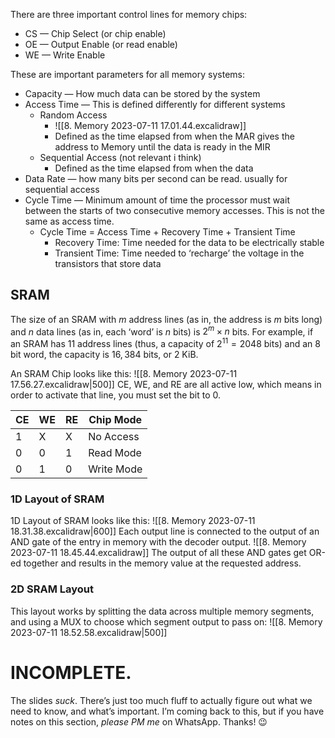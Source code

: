 There are three important control lines for memory chips:
- CS — Chip Select (or chip enable)
- OE — Output Enable (or read enable)
- WE — Write Enable

These are important parameters for all memory systems:
- Capacity — How much data can be stored by the system
- Access Time — This is defined differently for different systems
	- Random Access
		- ![[8. Memory 2023-07-11 17.01.44.excalidraw]]
		- Defined as the time elapsed from when the MAR gives the address to Memory until the data is ready in the MIR
	- Sequential Access (not relevant i think)
		- Defined as the time elapsed from when the data 
- Data Rate — how many bits per second can be read. usually for sequential access
- Cycle Time — Minimum amount of time the processor must wait between the starts of two consecutive memory accesses. This is not the same as access time.
	- Cycle Time = Access Time + Recovery Time + Transient Time
		- Recovery Time: Time needed for the data to be electrically stable
		- Transient Time: Time needed to ‘recharge’ the voltage in the transistors that store data

## SRAM
The size of an SRAM with $m$ address lines (as in, the address is $m$ bits long) and $n$ data lines (as in, each ‘word’ is $n$ bits) is $2^m\times n$ bits. For example, if an SRAM has 11 address lines (thus, a capacity of $2^{11}=2048$ bits) and an $8$ bit word, the capacity is $16,384$ bits, or 2 KiB.

An SRAM Chip looks like this:
![[8. Memory 2023-07-11 17.56.27.excalidraw|500]]
CE, WE, and RE are all active low, which means in order to activate that line, you must set the bit to 0.

CE|WE|RE|Chip Mode
-|-|-|-
1|X|X|No Access
0|0|1|Read Mode
0|1|0|Write Mode

### 1D Layout of SRAM
1D Layout of SRAM looks like this:
![[8. Memory 2023-07-11 18.31.38.excalidraw|600]]
Each output line is connected to the output of an AND gate of the entry in memory with the decoder output.
![[8. Memory 2023-07-11 18.45.44.excalidraw]]
The output of all these AND gates get OR-ed together and results in the memory value at the requested address.

### 2D SRAM Layout
This layout works by splitting the data across multiple memory segments, and using a MUX to choose which segment output to pass on:
![[8. Memory 2023-07-11 18.52.58.excalidraw|500]]

# INCOMPLETE.
The slides *suck*. There’s just too much fluff to actually figure out what we need to know, and what’s important. I’m coming back to this, but if you have notes on this section, *please PM me* on WhatsApp. Thanks! 😉